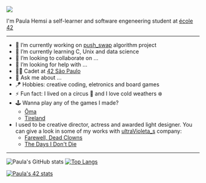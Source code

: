 ![](breathing_tree.gif)

I'm Paula Hemsi a self-learner and software engeneering student at [école 42](https://www.42.fr/)

---

*  🔭 I’m currently working on [push_swap](https://phemsi-a.itch.io/push-swap) algorithm project
*  🌱 I’m currently learning C, Unix and data science
*  👯 I’m looking to collaborate on ...
*  🤔 I’m looking for help with ...
* :woman_astronaut: Cadet at [42 São Paulo](https://www.42sp.org.br/)
*  💬 Ask me about ...
*  :kite: Hobbies: creative coding, eletronics and board games
*  ⚡ Fun fact: I lived on a circus :circus_tent: and I love cold weathers :snowflake:
*  :joystick: Wanna play any of the games I made? 
   *  [Ôma](https://www.youtube.com/watch?v=MDV8i0geiro) 
   *  [Tireland](https://lazybees.itch.io/tiredland)
* I used to be creative director, actress and awarded light designer. You can give a look in some of my works with [ultraVioleta_s](https://paulahemsi.github.io/ultraVioleta_s/) company:
   * [Farewell, Dead Clowns](https://www.youtube.com/watch?v=GJ3UkCx8oco)
   * [The Days I Don't Die](https://www.youtube.com/watch?v=2b_2V-H-lT8)

---

 
 ![Paula's GitHub stats](https://github-readme-stats.vercel.app/api?username=paulahemsi&show_icons=true&theme=radical)
 [![Top Langs](https://github-readme-stats.vercel.app/api/top-langs/?username=paulahemsi&layout=compact&theme=radical)](https://github.com/paulahemsi)
 

 [![Paula's 42 stats](https://badge42.herokuapp.com/api/stats/phemsi-a?privacyEmail=true&cursus=42cursus&privacyName=true)](https://github.com/JaeSeoKim/badge42)

